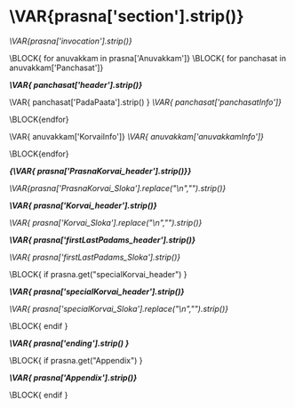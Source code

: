 
# \VAR{prasna['section'].strip()} #

_\VAR{prasna['invocation'].strip()}_


\BLOCK{ for anuvakkam in prasna['Anuvakkam']}
\BLOCK{ for panchasat in anuvakkam['Panchasat']}

***\VAR{ panchasat['header'].strip()}***


\VAR{ panchasat['PadaPaata'].strip() }  _\VAR{ panchasat['panchasatInfo']}_ 

\BLOCK{endfor}


\VAR{ anuvakkam['KorvaiInfo']} _\VAR{ anuvakkam['anuvakkamInfo']}_


\BLOCK{endfor}

***{\VAR{ prasna['PrasnaKorvai_header'].strip()}}***


_\VAR{prasna['PrasnaKorvai_Sloka'].replace("\n","").strip()}_

***\VAR{ prasna['Korvai_header'].strip()}***


_\VAR{ prasna['Korvai_Sloka'].replace("\n","").strip()}_



***\VAR{ prasna['firstLastPadams_header'].strip()}***


_\VAR{ prasna['firstLastPadams_Sloka'].strip()}_


\BLOCK{ if prasna.get("specialKorvai_header") }


***\VAR{ prasna['specialKorvai_header'].strip()}***


_\VAR{ prasna['specialKorvai_Sloka'].replace("\n","").strip()}_


\BLOCK{ endif }


***\VAR{ prasna['ending'].strip() }***


\BLOCK{ if prasna.get("Appendix") }


***\VAR{ prasna['Appendix'].strip()}***


\BLOCK{ endif }


